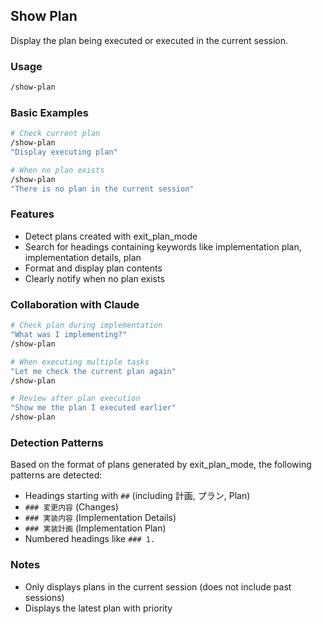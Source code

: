 ## Show Plan

Display the plan being executed or executed in the current session.

### Usage

```bash
/show-plan
```

### Basic Examples

```bash
# Check current plan
/show-plan
"Display executing plan"

# When no plan exists
/show-plan
"There is no plan in the current session"
```

### Features

- Detect plans created with exit_plan_mode
- Search for headings containing keywords like implementation plan, implementation details, plan
- Format and display plan contents
- Clearly notify when no plan exists

### Collaboration with Claude

```bash
# Check plan during implementation
"What was I implementing?"
/show-plan

# When executing multiple tasks
"Let me check the current plan again"
/show-plan

# Review after plan execution
"Show me the plan I executed earlier"
/show-plan
```

### Detection Patterns

Based on the format of plans generated by exit_plan_mode, the following patterns are detected:

- Headings starting with `##` (including 計画, プラン, Plan)
- `### 変更内容` (Changes)
- `### 実装内容` (Implementation Details)
- `### 実装計画` (Implementation Plan)
- Numbered headings like `### 1.`

### Notes

- Only displays plans in the current session (does not include past sessions)
- Displays the latest plan with priority